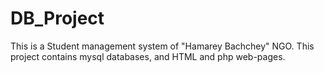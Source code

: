 # DB_Project
This is a Student management system of "Hamarey Bachchey" NGO.
This project contains mysql databases, and HTML and php web-pages.
